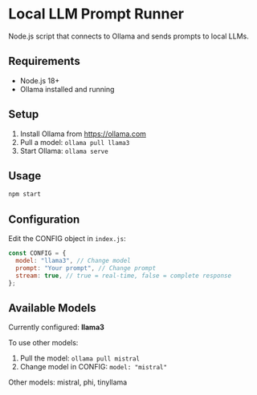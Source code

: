 # Local LLM Prompt Runner

Node.js script that connects to Ollama and sends prompts to local LLMs.

## Requirements

- Node.js 18+
- Ollama installed and running

## Setup

1. Install Ollama from https://ollama.com
2. Pull a model: `ollama pull llama3`
3. Start Ollama: `ollama serve`

## Usage

```bash
npm start
```

## Configuration

Edit the CONFIG object in `index.js`:

```javascript
const CONFIG = {
  model: "llama3", // Change model
  prompt: "Your prompt", // Change prompt
  stream: true, // true = real-time, false = complete response
};
```

## Available Models

Currently configured: **llama3**

To use other models:

1. Pull the model: `ollama pull mistral`
2. Change model in CONFIG: `model: "mistral"`

Other models: mistral, phi, tinyllama

